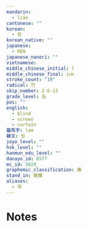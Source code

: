 ```yaml
---
mandarin:
  - lián
cantonese: ""
korean:
  - 렴
korean_native: ""
japanese:
  - REN
japanese_nanori: ""
vietnamese:
middle_chinese_initial: l
middle_chinese_final: iᴇm
stroke_count: "19"
radical: 竹
skip_number: 2-6-13
grade_level: 名
pos: ""
english:
  - blind
  - screen
  - curtain
羅馬字: lem
韓文: 럼
joyo_level: ""
hsk_level: ""
hanmun_edu_level: ""
danayo_id: 8577
mc_id: 5629
graphemic_classification: 廉
stand_in: 暖簾
aliases:
  - 帘
---
```


# Notes
